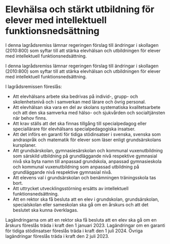 # Elevhälsa och stärkt utbildning för elever med intellektuell funktionsnedsättning

I denna lagrådsremiss lämnar regeringen förslag till ändringar i skollagen (2010:800) som syftar till att stärka elevhälsan och utbildningen för elever med intellektuell funktionsnedsättning.

I denna lagrådsremiss lämnar regeringen förslag till ändringar i skollagen (2010:800) som syftar till att stärka elevhälsan och utbildningen för elever med intellektuell funktionsnedsättning.

I lagrådsremissen föreslås:

* Att elevhälsans arbete ska bedrivas på individ-, grupp- och skolenhetsnivå och i samverkan med lärare och övrig personal.
* Att elevhälsan ska vara en del av skolans systematiska kvalitetsarbete och att den ska samverka med hälso- och sjukvården och socialtjänsten när behov finns.
* Att krav ställs att det ska finnas tillgång till specialpedagog eller speciallärare för elevhälsans specialpedagogiska insatser.
* Att det införs en garanti för tidiga stödinsatser i svenska, svenska som andraspråk och matematik för elever som läser enligt grundsärskolans kursplaner.
* Att grundsärskolan, gymnasiesärskolan och kommunal vuxenutbildning som särskild utbildning på grundläggande nivå respektive gymnasial nivå ska byta namn till anpassad grundskola, anpassad gymnasieskola och kommunal vuxenutbildning som anpassad utbildning på grundläggande nivå respektive gymnasial nivå.
* Att elevens val i grundsärskolan och benämningen träningsskola tas bort.
* Att uttrycket utvecklingsstörning ersätts av intellektuell funktionsnedsättning.
* Att en rektor ska få besluta att en elev i grundskolan, grundsärskolan, specialskolan eller sameskolan ska gå om en årskurs och att det beslutet ska kunna överklagas.

Lagändringarna om att en rektor ska få besluta att en elev ska gå om en årskurs föreslås träda i kraft den 1 januari 2023. Lagändringar om en garanti för tidiga stödinsatser föreslås träda i kraft den 1 juli 2024. Övriga lagändringar föreslås träda i kraft den 2 juli 2023.

